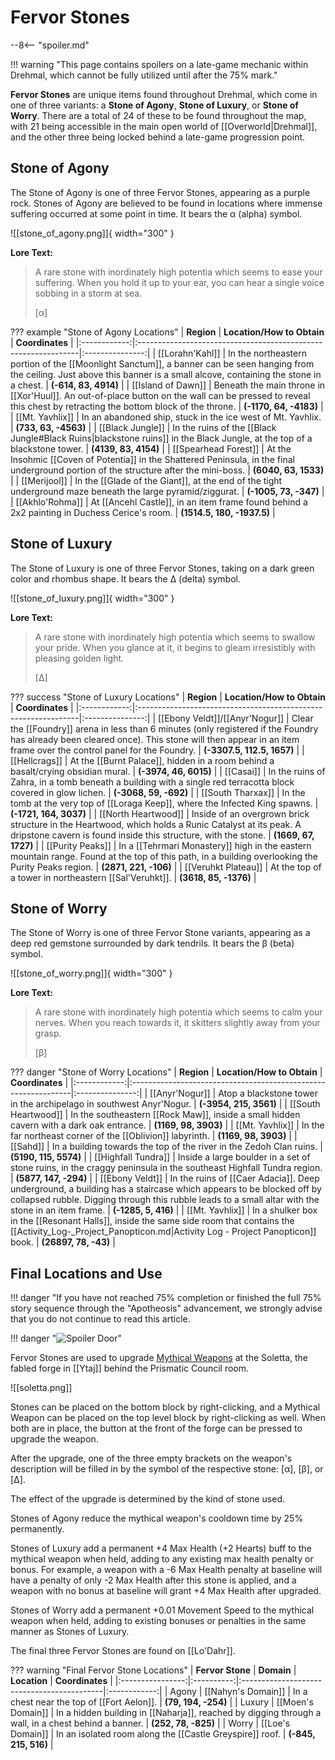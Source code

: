 # Fervor Stones

--8<-- "spoiler.md"

!!! warning "This page contains spoilers on a late-game mechanic within Drehmal, which cannot be fully utilized until after the 75% mark."

**Fervor Stones** are unique items found throughout Drehmal, which come in one of three variants: a **Stone of Agony**, **Stone of Luxury**, or **Stone of Worry**. There are a total of 24 of these to be found throughout the map, with 21 being accessible in the main open world of [[Overworld|Drehmal]], and the other three being locked behind a late-game progression point.

## Stone of Agony
The Stone of Agony is one of three Fervor Stones, appearing as a purple rock. Stones of Agony are believed to be found in locations where immense suffering occurred at some point in time. It bears the α (alpha) symbol.

![[stone_of_agony.png]]{ width="300" }

**Lore Text:**

> A rare stone with inordinately high potentia which seems to ease your suffering. When you hold it up to your ear, you can hear a single voice sobbing in a storm at sea.
>
> [α]

??? example "Stone of Agony Locations"
    |  **Region**  |                 **Location/How to Obtain**                     | **Coordinates** |
    |:------------:|:---------------------------------------------------------------|:---------------:|
    | [[Lorahn'Kahl]] | In the northeastern portion of the [[Moonlight Sanctum]], a banner can be seen hanging from the ceiling. Just above this banner is a small alcove, containing the stone in a chest. | **(-614, 83, 4914)** |
    | [[Island of Dawn]] | Beneath the main throne in [[Xor'Huul]]. An out-of-place button on the wall can be pressed to reveal this chest by retracting the bottom block of the throne. | **(-1170, 64, -4183)** |
    | [[Mt. Yavhlix]] | In an abandoned ship, stuck in the ice west of Mt. Yavhlix. | **(733, 63, -4563)** |
    | [[Black Jungle]] | In the ruins of the [[Black Jungle#Black Ruins|blackstone ruins]] in the Black Jungle, at the top of a blackstone tower. | **(4139, 83, 4154)** |
    | [[Spearhead Forest]] | At the Insohmic [[Coven of Potentia]] in the Shattered Peninsula, in the final underground portion of the structure after the mini-boss. | **(6040, 63, 1533)** |
    | [[Merijool]] | In the [[Glade of the Giant]], at the end of the tight underground maze beneath the large pyramid/ziggurat. | **(-1005, 73, -347)** |
    | [[Akhlo'Rohma]] | At [[Ancehl Castle]], in an item frame found behind a 2x2 painting in Duchess Cerice's room. | **(1514.5, 180, -1937.5)** |

## Stone of Luxury
The Stone of Luxury is one of three Fervor Stones, taking on a dark green color and rhombus shape. It bears the Δ (delta) symbol.

![[stone_of_luxury.png]]{ width="300" }

**Lore Text:**

> A rare stone with inordinately high potentia which seems to swallow your pride. When you glance at it, it begins to gleam irresistibly with pleasing golden light.
>
> [Δ]

??? success "Stone of Luxury Locations"
    |  **Region**  |                 **Location/How to Obtain**                     | **Coordinates** |
    |:------------:|:---------------------------------------------------------------|:---------------:|
    | [[Ebony Veldt]]/[[Anyr'Nogur]] | Clear the [[Foundry]] arena in less than 6 minutes (only registered if the Foundry has already been cleared once). This stone will then appear in an item frame over the control panel for the Foundry. | **(-3307.5, 112.5, 1657)** |
    | [[Hellcrags]] | At the [[Burnt Palace]], hidden in a room behind a basalt/crying obsidian mural. | **(-3974, 46, 6015)** |
    | [[Casai]]    | In the ruins of Zahra, in a tomb beneath a building with a single red terracotta block covered in glow lichen. | **(-3068, 59, -692)** |
    | [[South Tharxax]] | In the tomb at the very top of [[Loraga Keep]], where the Infected King spawns. | **(-1721, 164, 3037)** |
    | [[North Heartwood]] | Inside of an overgrown brick structure in the Heartwood, which holds a Runic Catalyst at its peak. A dripstone cavern is found inside this structure, with the stone. | **(1669, 67, 1727)** |
    | [[Purity Peaks]] | In a [[Tehrmari Monastery]] high in the eastern mountain range. Found at the top of this path, in a building overlooking the Purity Peaks region. | **(2871, 221, -106)** |
    | [[Veruhkt Plateau]] | At the top of a tower in northeastern [[Sal'Veruhkt]]. | **(3618, 85, -1376)** |

## Stone of Worry
The Stone of Worry is one of three Fervor Stone variants, appearing as a deep red gemstone surrounded by dark tendrils. It bears the β (beta) symbol. 

![[stone_of_worry.png]]{ width="300" }

**Lore Text:**

> A rare stone with inordinately high potentia which seems to calm your nerves. When you reach towards it, it skitters slightly away from your grasp. 
>
> [β]

??? danger "Stone of Worry Locations"
    |  **Region**  |                 **Location/How to Obtain**                     | **Coordinates** |
    |:------------:|:---------------------------------------------------------------|:---------------:|
    | [[Anyr'Nogur]] | Atop a blackstone tower in the archipelago in southwest Anyr'Nogur. | **(-3954, 215, 3561)** |
    | [[South Heartwood]] | In the southeastern [[Rock Maw]], inside a small hidden cavern with a dark oak entrance. | **(1169, 98, 3903)** |
    | [[Mt. Yavhlix]] | In the far northeast corner of the [[Oblivion]] labyrinth. | **(1169, 98, 3903)** |
    | [[Sahd]] | In a building towards the top of the river in the Zedoh Clan ruins. | **(5190, 115, 5574)** |
    | [[Highfall Tundra]] | Inside a large boulder in a set of stone ruins, in the craggy peninsula in the southeast Highfall Tundra region. | **(5877, 147, -294)** |
    | [[Ebony Veldt]] | In the ruins of [[Caer Adacia]]. Deep underground, a building has a staircase which appears to be blocked off by collapsed rubble. Digging through this rubble leads to a small altar with the stone in an item frame. | **(-1285, 5, 416)** |
    | [[Mt. Yavhlix]] | In a shulker box in the [[Resonant Halls]], inside the same side room that contains the [[Activity_Log-_Project_Panopticon.md|Activity Log - Project Panopticon]] book. | **(26897, 78, -43)** |

## Final Locations and Use
!!! danger "If you have not reached 75% completion or finished the full 75% story sequence through the "Apotheosis" advancement, we strongly advise that you do not continue to read this article.

!!! danger "![Spoiler Door](/assets/img/spoiler_door.png)"

Fervor Stones are used to upgrade [Mythical Weapons](/Items/Mythical_Weapons/) at the Soletta, the fabled forge in [[Ytaj]] behind the Prismatic Council room. 

![[soletta.png]]

Stones can be placed on the bottom block by right-clicking, and a Mythical Weapon can be placed on the top level block by right-clicking as well. When both are in place, the button at the front of the forge can be pressed to upgrade the weapon.

After the upgrade, one of the three empty brackets on the weapon's description will be filled in by the symbol of the respective stone: [α], [β], or [Δ]. 

The effect of the upgrade is determined by the kind of stone used. 

Stones of Agony reduce the mythical weapon's cooldown time by 25% permanently.

Stones of Luxury add a permanent +4 Max Health (+2 Hearts) buff to the mythical weapon when held, adding to any existing max health penalty or bonus. For example, a weapon with a -6 Max Health penalty at baseline will have a penalty of only -2 Max Health after this stone is applied, and a weapon with no bonus at baseline will grant +4 Max Health after upgraded.

Stones of Worry add a permanent +0.01 Movement Speed to the mythical weapon when held, adding to existing bonuses or penalties in the same manner as Stones of Luxury.

The final three Fervor Stones are found on [[Lo'Dahr]].

??? warning "Final Fervor Stone Locations"
    | **Fervor Stone** | **Domain** | **Location** | **Coordinates** |
    |:----------------:|:----------:|:-------------------------------------------|:------------:|
    | Agony            | [[Nahyn's Domain]] | In a chest near the top of [[Fort Aelon]]. | **(79, 194, -254)** |
    | Luxury           | [[Moen's Domain]] | In a hidden building in [[Naharja]], reached by digging through a wall, in a chest behind a banner. | **(252, 78, -825)** |
    | Worry            | [[Loe's Domain]] | In an isolated room along the [[Castle Greyspire]] roof. | **(-845, 215, 516)** |




